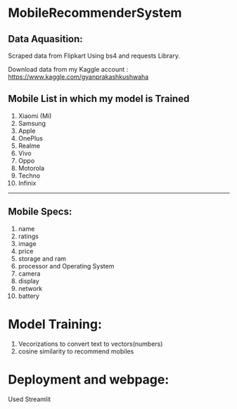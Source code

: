 # MobileRecommenderSystem

## Data Aquasition:
Scraped data from Flipkart Using bs4 and requests Library.

Download data from my Kaggle account : https://www.kaggle.com/gyanprakashkushwaha

## Mobile List in which my model is Trained

1. Xiaomi (Mi)
2. Samsung
3. Apple
4. OnePlus
5. Realme
6. Vivo
7. Oppo
8. Motorola
10. Techno
11. Infinix

---
## Mobile Specs:

1. name
2. ratings
3. image
4. price
5. storage and ram
6. processor and Operating System
7. camera
8. display
9. network
10. battery


# Model Training:
1. Vecorizations to convert text to vectors(numbers)
2. cosine similarity to recommend mobiles

# Deployment and webpage:
Used Streamlit 